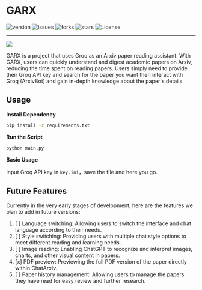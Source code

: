 # GARX

![version](https://img.shields.io/badge/Version-Beta--0.0.5-white)
![issues](https://img.shields.io/github/issues/medtty/garx?color=white)
![forks](https://img.shields.io/github/forks/medtty/garx)
![stars](https://img.shields.io/github/stars/medtty/garx)
![License](https://img.shields.io/github/license/medtty/garx?color=white)

---

![](./assets/pic.png)


GARX is a project that uses Groq as an Arxiv paper reading assistant. With GARX, users can quickly understand and digest academic papers on Arxiv, reducing the time spent on reading papers. Users simply need to provide their Groq API key and search for the paper you want then interact with Groq (ArxivBot) and gain in-depth knowledge about the paper's details.

## Usage
**Install Dependency**
```bash
pip install -r requirements.txt
```

**Run the Script**
```bash
python main.py
```

**Basic Usage**  

Input Groq API key in `key.ini`，save the file and here you go.

## Future Features
Currently in the very early stages of development, here are the features we plan to add in future versions:

1. [ ] Language switching: Allowing users to switch the interface and chat language according to their needs.
2. [ ] Style switching: Providing users with multiple chat style options to meet different reading and learning needs.
3. [ ] Image reading: Enabling ChatGPT to recognize and interpret images, charts, and other visual content in papers.
4. [x] PDF preview: Previewing the full PDF version of the paper directly within ChatArxiv.
5. [ ] Paper history management: Allowing users to manage the papers they have read for easy review and further research.

<!-------

## Star History

[![Star History Chart](https://api.star-history.com/svg?repos=medtty/garx&type=Timeline)](https://star-history.com/#medtty/garx&Timeline)

------->

